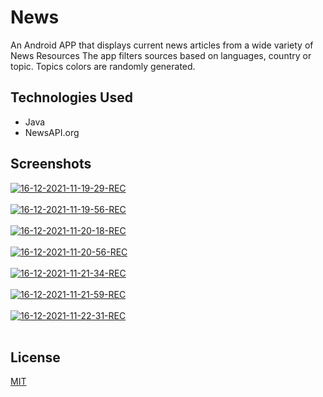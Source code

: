 # News
An Android APP that displays current news articles from a wide variety of News Resources 
The app filters sources based on languages, country or topic.
Topics colors are randomly generated.

## Technologies Used
<ul>
<li> Java </li>
<li> NewsAPI.org </li>
</ul>

## Screenshots

<a href="https://postimg.cc/8jcTXJZT" target="_blank"><img src="https://i.postimg.cc/8jcTXJZT/16-12-2021-11-19-29-REC.png" alt="16-12-2021-11-19-29-REC"/></a><br/><br/>
<a href="https://postimg.cc/k6wdfq8V" target="_blank"><img src="https://i.postimg.cc/k6wdfq8V/16-12-2021-11-19-56-REC.png" alt="16-12-2021-11-19-56-REC"/></a><br/><br/>
<a href="https://postimg.cc/dkJY2L7P" target="_blank"><img src="https://i.postimg.cc/dkJY2L7P/16-12-2021-11-20-18-REC.png" alt="16-12-2021-11-20-18-REC"/></a><br/><br/>
<a href="https://postimg.cc/jWHTnzS4" target="_blank"><img src="https://i.postimg.cc/jWHTnzS4/16-12-2021-11-20-56-REC.png" alt="16-12-2021-11-20-56-REC"/></a><br/><br/>
<a href="https://postimg.cc/2Vtrskth" target="_blank"><img src="https://i.postimg.cc/2Vtrskth/16-12-2021-11-21-34-REC.png" alt="16-12-2021-11-21-34-REC"/></a><br/><br/>
<a href="https://postimg.cc/v1FMmPbm" target="_blank"><img src="https://i.postimg.cc/v1FMmPbm/16-12-2021-11-21-59-REC.png" alt="16-12-2021-11-21-59-REC"/></a><br/><br/>
<a href="https://postimg.cc/pmnRRNN7" target="_blank"><img src="https://i.postimg.cc/pmnRRNN7/16-12-2021-11-22-31-REC.png" alt="16-12-2021-11-22-31-REC"/></a><br/><br/>


## License
[MIT](https://choosealicense.com/licenses/mit/)
